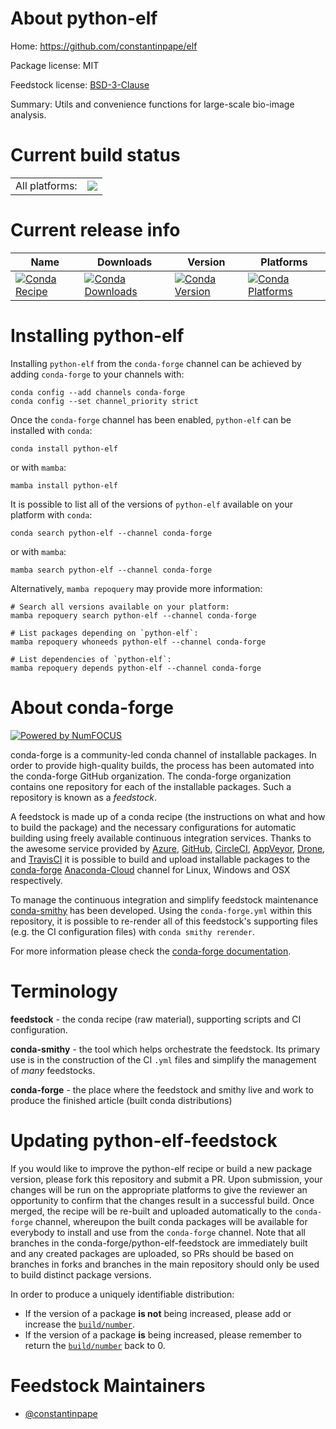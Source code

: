 About python-elf
================

Home: https://github.com/constantinpape/elf

Package license: MIT

Feedstock license: [BSD-3-Clause](https://github.com/conda-forge/python-elf-feedstock/blob/main/LICENSE.txt)

Summary: Utils and convenience functions for large-scale bio-image analysis.

Current build status
====================


<table><tr><td>All platforms:</td>
    <td>
      <a href="https://dev.azure.com/conda-forge/feedstock-builds/_build/latest?definitionId=14465&branchName=main">
        <img src="https://dev.azure.com/conda-forge/feedstock-builds/_apis/build/status/python-elf-feedstock?branchName=main">
      </a>
    </td>
  </tr>
</table>

Current release info
====================

| Name | Downloads | Version | Platforms |
| --- | --- | --- | --- |
| [![Conda Recipe](https://img.shields.io/badge/recipe-python--elf-green.svg)](https://anaconda.org/conda-forge/python-elf) | [![Conda Downloads](https://img.shields.io/conda/dn/conda-forge/python-elf.svg)](https://anaconda.org/conda-forge/python-elf) | [![Conda Version](https://img.shields.io/conda/vn/conda-forge/python-elf.svg)](https://anaconda.org/conda-forge/python-elf) | [![Conda Platforms](https://img.shields.io/conda/pn/conda-forge/python-elf.svg)](https://anaconda.org/conda-forge/python-elf) |

Installing python-elf
=====================

Installing `python-elf` from the `conda-forge` channel can be achieved by adding `conda-forge` to your channels with:

```
conda config --add channels conda-forge
conda config --set channel_priority strict
```

Once the `conda-forge` channel has been enabled, `python-elf` can be installed with `conda`:

```
conda install python-elf
```

or with `mamba`:

```
mamba install python-elf
```

It is possible to list all of the versions of `python-elf` available on your platform with `conda`:

```
conda search python-elf --channel conda-forge
```

or with `mamba`:

```
mamba search python-elf --channel conda-forge
```

Alternatively, `mamba repoquery` may provide more information:

```
# Search all versions available on your platform:
mamba repoquery search python-elf --channel conda-forge

# List packages depending on `python-elf`:
mamba repoquery whoneeds python-elf --channel conda-forge

# List dependencies of `python-elf`:
mamba repoquery depends python-elf --channel conda-forge
```


About conda-forge
=================

[![Powered by
NumFOCUS](https://img.shields.io/badge/powered%20by-NumFOCUS-orange.svg?style=flat&colorA=E1523D&colorB=007D8A)](https://numfocus.org)

conda-forge is a community-led conda channel of installable packages.
In order to provide high-quality builds, the process has been automated into the
conda-forge GitHub organization. The conda-forge organization contains one repository
for each of the installable packages. Such a repository is known as a *feedstock*.

A feedstock is made up of a conda recipe (the instructions on what and how to build
the package) and the necessary configurations for automatic building using freely
available continuous integration services. Thanks to the awesome service provided by
[Azure](https://azure.microsoft.com/en-us/services/devops/), [GitHub](https://github.com/),
[CircleCI](https://circleci.com/), [AppVeyor](https://www.appveyor.com/),
[Drone](https://cloud.drone.io/welcome), and [TravisCI](https://travis-ci.com/)
it is possible to build and upload installable packages to the
[conda-forge](https://anaconda.org/conda-forge) [Anaconda-Cloud](https://anaconda.org/)
channel for Linux, Windows and OSX respectively.

To manage the continuous integration and simplify feedstock maintenance
[conda-smithy](https://github.com/conda-forge/conda-smithy) has been developed.
Using the ``conda-forge.yml`` within this repository, it is possible to re-render all of
this feedstock's supporting files (e.g. the CI configuration files) with ``conda smithy rerender``.

For more information please check the [conda-forge documentation](https://conda-forge.org/docs/).

Terminology
===========

**feedstock** - the conda recipe (raw material), supporting scripts and CI configuration.

**conda-smithy** - the tool which helps orchestrate the feedstock.
                   Its primary use is in the construction of the CI ``.yml`` files
                   and simplify the management of *many* feedstocks.

**conda-forge** - the place where the feedstock and smithy live and work to
                  produce the finished article (built conda distributions)


Updating python-elf-feedstock
=============================

If you would like to improve the python-elf recipe or build a new
package version, please fork this repository and submit a PR. Upon submission,
your changes will be run on the appropriate platforms to give the reviewer an
opportunity to confirm that the changes result in a successful build. Once
merged, the recipe will be re-built and uploaded automatically to the
`conda-forge` channel, whereupon the built conda packages will be available for
everybody to install and use from the `conda-forge` channel.
Note that all branches in the conda-forge/python-elf-feedstock are
immediately built and any created packages are uploaded, so PRs should be based
on branches in forks and branches in the main repository should only be used to
build distinct package versions.

In order to produce a uniquely identifiable distribution:
 * If the version of a package **is not** being increased, please add or increase
   the [``build/number``](https://docs.conda.io/projects/conda-build/en/latest/resources/define-metadata.html#build-number-and-string).
 * If the version of a package **is** being increased, please remember to return
   the [``build/number``](https://docs.conda.io/projects/conda-build/en/latest/resources/define-metadata.html#build-number-and-string)
   back to 0.

Feedstock Maintainers
=====================

* [@constantinpape](https://github.com/constantinpape/)

